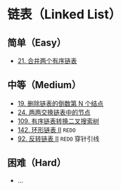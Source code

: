 # 链表（Linked List）


## 简单（Easy）

- [21. 合并两个有序链表](https://leetcode-cn.com/problems/merge-two-sorted-lists/)

## 中等（Medium）

- [19. 删除链表的倒数第 N 个结点](https://leetcode-cn.com/problems/remove-nth-node-from-end-of-list/)
- [24. 两两交换链表中的节点](https://leetcode-cn.com/problems/swap-nodes-in-pairs/)
- [109. 有序链表转换二叉搜索树](https://leetcode-cn.com/problems/convert-sorted-list-to-binary-search-tree/)
- [142. 环形链表 II](https://leetcode-cn.com/problems/linked-list-cycle-ii/) `REDO`
- [92. 反转链表 II](https://leetcode-cn.com/problems/reverse-linked-list-ii/) `REDO` 穿针引线

## 困难（Hard）

- ...

